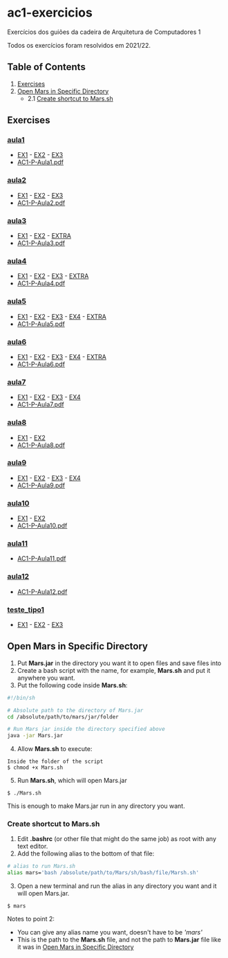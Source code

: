 # ac1-exercicios
Exercícios dos guiões da cadeira de Arquitetura de Computadores 1

Todos os exercícios foram resolvidos em 2021/22.

## Table of Contents
1. [Exercises](#exercises)
2. [Open Mars in Specific Directory](#open-mars-in-specific-directory)
	- 2.1 [Create shortcut to Mars.sh](#create-shortcut-to-marssh)

## Exercises

### [aula1](/aula1)
- [EX1](/aula1/EX1) - [EX2](/aula1/EX2) - [EX3](/aula1/EX3)
- [AC1-P-Aula1.pdf](/aula1/AC1-P-Aula1.pdf)

### [aula2](/aula2)
- [EX1](/aula2/EX1) - [EX2](/aula2/EX2) - [EX3](/aula2/EX3)
- [AC1-P-Aula2.pdf](/aula2/AC1-P-Aula2.pdf)

### [aula3](/aula3)
- [EX1](/aula3/EX1) - [EX2](/aula3/EX2) - [EXTRA](/aula3/EXTRA)
- [AC1-P-Aula3.pdf](/aula3/AC1-P-Aula3.pdf)

### [aula4](/aula4)
- [EX1](/aula4/EX1) - [EX2](/aula4/EX2) - [EX3](/aula4/EX3) - [EXTRA](/aula4/EXTRA)
- [AC1-P-Aula4.pdf](/aula4/AC1-P-Aula4.pdf)

### [aula5](/aula5)
- [EX1](/aula5/EX1) - [EX2](/aula5/EX2) - [EX3](/aula5/EX3) - [EX4](/aula5/EX4) - [EXTRA](/aula5/EXTRA)
- [AC1-P-Aula5.pdf](/aula5/AC1-P-Aula5.pdf)

### [aula6](/aula6)
- [EX1](/aula6/EX1) - [EX2](/aula6/EX2) - [EX3](/aula6/EX3) - [EX4](/aula6/EX4) - [EXTRA](/aula6/EXTRA)
- [AC1-P-Aula6.pdf](/aula6/AC1-P-Aula6.pdf)

### [aula7](/aula7)
- [EX1](/aula7/EX1) - [EX2](/aula7/EX2) - [EX3](/aula7/EX3) - [EX4](/aula7/EX4)
- [AC1-P-Aula7.pdf](/aula7/AC1-P-Aula7.pdf)

### [aula8](/aula8)
- [EX1](/aula8/EX1) - [EX2](/aula8/EX2)
- [AC1-P-Aula8.pdf](/aula8/AC1-P-Aula8.pdf)

### [aula9](/aula9)
- [EX1](/aula9/EX1) - [EX2](/aula9/EX2) - [EX3](/aula9/EX3) - [EX4](/aula9/EX4)
- [AC1-P-Aula9.pdf](/aula9/AC1-P-Aula9.pdf)

### [aula10](/aula10)
- [EX1](/aula10/EX1) - [EX2](/aula10/EX2) 
- [AC1-P-Aula10.pdf](/aula10/AC1-P-Aula10.pdf)

### [aula11](/aula11)
- [AC1-P-Aula11.pdf](/aula11/AC1-P-Aula11.pdf)

### [aula12](/aula12)
- [AC1-P-Aula12.pdf](/aula12/AC1-P-Aula12.pdf)

### [teste_tipo1](/teste_tipo-1)
- [EX1](/teste_tipo-1/EX1) - [EX2](/teste_tipo-1/EX2) - [EX3](/teste_tipo-1/EX3)

## Open Mars in Specific Directory
1. Put **Mars.jar** in the directory you want it to open files and save files into
2. Create a bash script with the name, for example, **Mars.sh** and put it anywhere you want.
3. Put the following code inside **Mars.sh**:
```bash
#!/bin/sh

# Absolute path to the directory of Mars.jar
cd /absolute/path/to/mars/jar/folder

# Run Mars jar inside the directory specified above
java -jar Mars.jar
```
4. Allow **Mars.sh** to execute:
```
Inside the folder of the script
$ chmod +x Mars.sh
```
5. Run **Mars.sh**, which will open Mars.jar
```
$ ./Mars.sh
```
This is enough to make Mars.jar run in any directory you want.

### Create shortcut to Mars.sh
1. Edit **.bashrc** (or other file that might do the same job) as root with any text editor.
2. Add the following alias to the bottom of that file:
```bash
# alias to run Mars.sh
alias mars='bash /absolute/path/to/Mars/sh/bash/file/Marsh.sh'
```

3. Open a new terminal and run the alias in any directory you want and it will open Mars.jar.
```
$ mars
```
Notes to point 2:
- You can give any alias name you want, doesn't have to be *'mars'*
- This is the path to the **Mars.sh** file, and not the path to **Mars.jar** file like it was in [Open Mars in Specific Directory](#open-mars-in-specific-directory)
